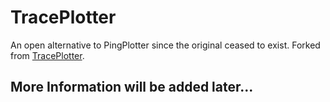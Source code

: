 # TracePlotter

An open alternative to PingPlotter since the original ceased to exist. Forked from [TracePlotter]("https://github.com/Insource-Services/TracePlotter").

## More Information will be added later...


